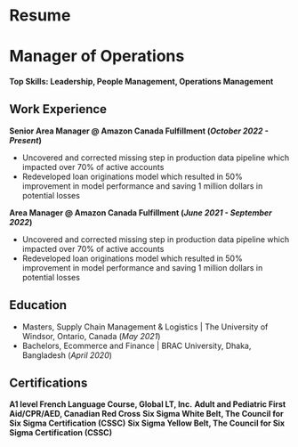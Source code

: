 # Resume

# Manager of Operations

#### Top Skills: Leadership, People Management, Operations Management

## Work Experience
**Senior Area Manager @ Amazon Canada Fulfillment (_October 2022 - Present_)**
- Uncovered and corrected missing step in production data pipeline which impacted over 70% of active accounts
- Redeveloped loan originations model which resulted in 50% improvement in model performance and saving 1 million dollars in potential losses

**Area Manager @ Amazon Canada Fulfillment (_June 2021 - September 2022_)**
- Uncovered and corrected missing step in production data pipeline which impacted over 70% of active accounts
- Redeveloped loan originations model which resulted in 50% improvement in model performance and saving 1 million dollars in potential losses

## Education
- Masters, Supply Chain Management & Logistics | The University of Windsor, Ontario, Canada (_May 2021_)								       		
- Bachelors, Ecommerce and Finance	| BRAC University, Dhaka, Bangladesh (_April 2020_)	 			        		

## Certifications
**A1 level French Language Course, Global LT, Inc.**
**Adult and Pediatric First Aid/CPR/AED, Canadian Red Cross**
**Six Sigma White Belt, The Council for Six Sigma Certification (CSSC)**
**Six Sigma Yellow Belt, The Council for Six Sigma Certification (CSSC)**


